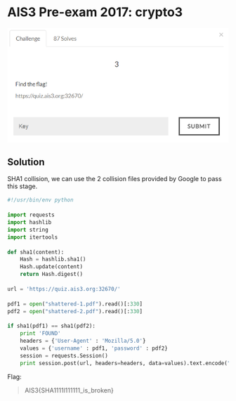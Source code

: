 # AIS3 Pre-exam 2017: crypto3

![crypto3](crypto3.png)

## Solution
SHA1 collision, we can use the 2 collision files provided by Google to pass this stage.

```python
#!/usr/bin/env python

import requests
import hashlib
import string
import itertools

def sha1(content):
    Hash = hashlib.sha1()
    Hash.update(content)
    return Hash.digest()

url = 'https://quiz.ais3.org:32670/'

pdf1 = open("shattered-1.pdf").read()[:330]
pdf2 = open("shattered-2.pdf").read()[:330]

if sha1(pdf1) == sha1(pdf2):
	print 'FOUND'
	headers = {'User-Agent' : 'Mozilla/5.0'}
	values = {'username' : pdf1, 'password' : pdf2}
	session = requests.Session()
	print session.post(url, headers=headers, data=values).text.encode("utf-8")
```

Flag:
>AIS3{SHA1111l111111_is_broken}
